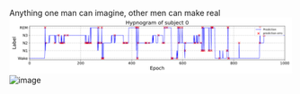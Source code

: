 Anything one man can imagine, other men can make real
![image](asset/图片3.png)
![image](asset/图片4.jpg)
